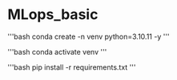 # MLops_basic

'''bash
conda create -n venv python=3.10.11 -y
'''

'''bash
conda activate venv
'''

'''bash
pip install -r requirements.txt
'''